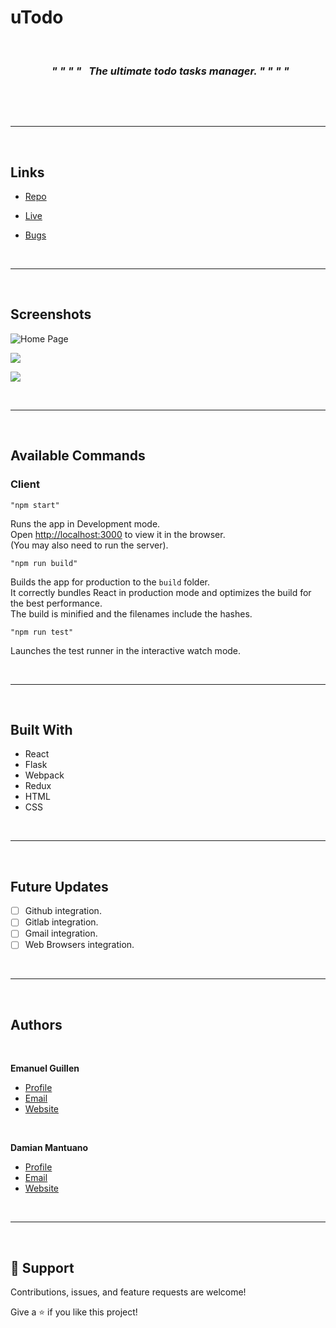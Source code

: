 # uTodo
&nbsp;

### *&nbsp;&nbsp;&nbsp;&nbsp;&nbsp;&nbsp;&nbsp;&nbsp;&nbsp;&nbsp;&nbsp;&nbsp;&nbsp;&nbsp;&nbsp;&nbsp;&nbsp;" " " "  &nbsp; The ultimate todo tasks manager.   " " " "*

&nbsp;

&nbsp;&nbsp;
    
---
&nbsp;&nbsp;    
## Links

- [Repo](https://github.com/baldosa/utodo)

- [Live](utodo.meme.ar)

- [Bugs](https://github.com/baldosa/utodo/issues)

&nbsp;&nbsp;
    
---
&nbsp;&nbsp;          
  
## Screenshots

![Home Page](/screenshots/1.png)

![](/screenshots/2.png)

![](/screenshots/3.png)

&nbsp;&nbsp;
    
---
&nbsp;&nbsp;    
## Available Commands

### Client

`"npm start"`

Runs the app in Development mode.  
Open [http://localhost:3000](http://localhost:3000) to view it in the browser.  
(You may also need to run the server).

`"npm run build"`

Builds the app for production to the `build` folder.  
It correctly bundles React in production mode and optimizes the build for the best performance.  
The build is minified and the filenames include the hashes.

`"npm run test"`

Launches the test runner in the interactive watch mode.


&nbsp;&nbsp;
    
---
&nbsp;&nbsp;    

## Built With

- React
- Flask
- Webpack
- Redux
- HTML
- CSS

&nbsp;&nbsp;
    
---
&nbsp;&nbsp;    

## Future Updates

- [ ] Github integration.
- [ ] Gitlab integration.
- [ ] Gmail integration.
- [ ] Web Browsers integration.

&nbsp;&nbsp;
    
---
&nbsp;&nbsp;    

## Authors


&nbsp;&nbsp;

**Emanuel Guillen**

- [Profile](https://github.com/baldosa)
- [Email](mailto:ema@guillen.com.ar)
- [Website](https://meme.ar)


&nbsp;&nbsp;

**Damian Mantuano**

- [Profile](https://github.com/smarbos)
- [Email](mailto:smarbos@gmail.com)
- [Website](https://mutante.ar)

&nbsp;&nbsp;
    
---
&nbsp;&nbsp;    
## 🤝 Support

Contributions, issues, and feature requests are welcome!

Give a ⭐️ if you like this project!
